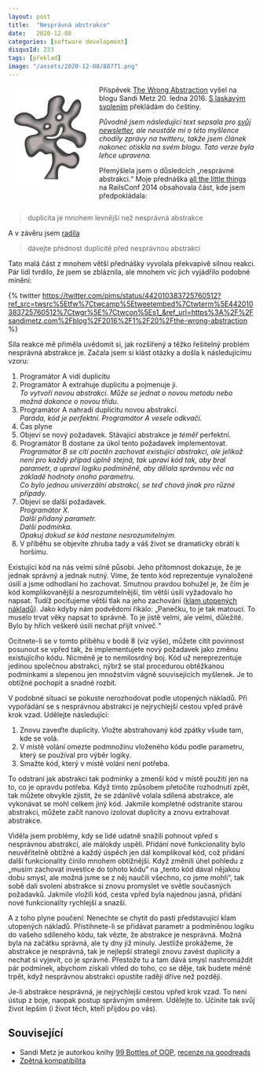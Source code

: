 ```yaml
---
layout: post
title:  "Nesprávná abstrakce"
date:   2020-12-08
categories: [software development]
disqusId: 233
tags: [překlad]
image: "/assets/2020-12-08/88771.png"
---
```

<div style="float: left; margin: 0.5em 1em 0.5em 0em; text-align: center;"><img src="/assets/2020-12-08/88771.png" /></div>

Příspěvek [The Wrong Abstraction](https://sandimetz.com/blog/2016/1/20/the-wrong-abstraction) vyšel na blogu Sandi Metz 20. ledna 2016. [S laskavým svolením](https://twitter.com/suzanbond/status/1302027304688902146) překládám do češtiny.

_Původně jsem následující text sepsala pro [svůj newsletter](http://www.sandimetz.com/subscribe), ale neustále mi o této myšlence chodily zprávy na twitteru, takže jsem článek nakonec otiskla na svém blogu. Tato verze byla lehce upravena._

Přemýšlela jsem o důsledcích „nesprávné abstrakci.“ Moje přednáška [all the little things](https://youtu.be/8bZh5LMaSmE) na RailsConf 2014 obsahovala část, kde jsem předpokládala:
<div style="clear:both"></div>

> duplicita je mnohem levnější než nesprávná abstrakce

A v závěru jsem [radila](https://youtu.be/8bZh5LMaSmE?t=2142)

> dávejte přednost duplicitě před nesprávnou abstrakcí

<!--more-->

Tato malá část z mnohem větší přednášky vyvolala překvapivě silnou reakci. Pár lidí tvrdilo, že jsem se zbláznila, ale mnohem víc jich vyjádřilo podobné mínění:

{% twitter https://twitter.com/pims/status/442010383725760512?ref_src=twsrc%5Etfw%7Ctwcamp%5Etweetembed%7Ctwterm%5E442010383725760512%7Ctwgr%5E%7Ctwcon%5Es1_&ref_url=https%3A%2F%2Fsandimetz.com%2Fblog%2F2016%2F1%2F20%2Fthe-wrong-abstraction %}

Síla reakce mě přiměla uvědomit si, jak rozšířený a těžko řešitelný problém nesprávná abstrakce je. Začala jsem si klást otázky a došla k následujícímu vzoru:

1. Programátor A vidí duplicitu
2. Programátor A extrahuje duplicitu a pojmenuje ji.<br />
_To vytvoří novou abstrakci. Může se jednat o novou metodu nebo možná dokonce o novou třídu_.
3. Programátor A nahradí duplicitu novou abstrakcí.<br />_Paráda, kód je perfektní. Programátor A vesele odkvačí._
4. Čas plyne
5. Objeví se nový požadavek. Stávající abstrakce je _téměř_ perfektní.
6. Programátor B dostane za úkol tento požadavek implementovat.<br />
_Programátor B se cítí poctěn zachovat existující abstrakci, ale jelikož není pro každý případ úplně stejná, tak upraví kód tak, aby bral parametr, a upraví logiku podmíněně, aby dělala správnou věc na základě hodnoty onoho parametru._<br />
_Co bylo jednou univerzální abstrakcí, se teď chová jinak pro různé případy._
7. Objeví se další požadavek.<br />
_Programátor X._<br />
_Další přidaný parametr._<br />
_Další podmínka._<br />
_Opakuj dokud se kód nestane nesrozumitelným._<br />
8. V příběhu se objevíte zhruba tady a váš život se dramaticky obrátí k horšímu.

Existující kód na nás velmi silně působí. Jeho přítomnost dokazuje, že je jednak správný a jednak nutný. Víme, že tento kód reprezentuje vynaložené úsilí a jsme odhodlaní ho zachovat. Smutnou pravdou bohužel je, že čím je kód komplikovanější a nesrozumitelnější, tím větší úsilí vyžadovalo ho napsat. Tudíž pociťujeme větší tlak na jeho zachování ([klam utopených nákladů](https://psychologie.cz/klam-utopenych-nakladu/)). Jako kdyby nám podvědomí říkalo: „Panečku, to je tak matoucí. To muselo trvat věky napsat to správně. To je jistě velmi, ale velmi, důležité. Bylo by hřích veškeré úsilí nechat přijít vniveč.“

Ocitnete-li se v tomto příběhu v bodě 8 (viz výše), můžete cítit povinnost posunout se vpřed tak, že implementujete nový požadavek jako změnu existujícího kódu. Nicméně je to nemilosrdný boj. Kód už nereprezentuje jedinou společnou abstrakci, nýbrž se stal procedurou obtěžkanou podmínkami a slepenou jen množstvím vágně souvisejících myšlenek. Je to obtížné pochopit a snadné rozbít.

V podobné situaci se pokuste nerozhodovat podle utopených nákladů. Při vypořádání se s nesprávnou abstrakcí je nejrychlejší cestou vpřed právě krok vzad. Udělejte následující:

1. Znovu zaveďte duplicity. Vložte abstrahovaný kód zpátky všude tam, kde se volá.
2. V místě volání omezte podmnožinu vloženého kódu podle parametru, který se používal pro výběr logiky.
3. Smažte kód, který v místě volání není potřeba.

To odstraní jak abstrakci tak podmínky a zmenší kód v místě použití jen na to, co je opravdu potřeba. Když tímto způsobem přetočíte rozhodnutí zpět, tak můžete obvykle zjistit, že se zdánlivě volala sdílená abstrakce, ale vykonávat se mohl celkem jiný kód. Jakmile kompletně odstraníte starou abstrakci, můžete začít nanovo izolovat duplicity a znovu extrahovat abstrakce.

Viděla jsem problémy, kdy se lidé udatně snažili pohnout vpřed s nesprávnou abstrakcí, ale málokdy uspěli. Přidání nové funkcionality bylo neuvěřitelně obtížné a každý úspěch jen dál komplikoval kód, což přidání další funkcionality činilo mnohem obtížnější. Když změnili úhel pohledu z „musím zachovat investice do tohoto kódu“ na „tento kód dával nějakou dobu smysl, ale možná jsme se z něj naučili všechno, co jsme mohli“, tak sobě dali svolení abstrakce si znovu promyslet ve světle současných požadavků. Jakmile vložili kód, cesta vpřed byla najednou jasná, přidání nové funkcionality rychlejší a snazší.

A z toho plyne poučení: Nenechte se chytit do pasti představující klam utopených nákladů. Přistihnete-li se přidávat parametr a podmíněnou logiku do vašeho sdíleného kódu, tak vězte, že abstrakce je nesprávná. Možná byla na začátku správná, ale ty dny již minuly. Jestliže prokážeme, že abstrakce je nesprávná, tak je nejlepší strategií znovu zavést duplicity a nechat si vyjevit, co je správné. Přestože tu a tam dává smysl nashromáždit pár podmínek, abychom získali vhled do toho, co se děje, tak budete méně trpět, když nesprávnou abstrakci opustíte raději dříve než později.

Je-li abstrakce nesprávná, je nejrychlejší cestou vpřed krok vzad. To není ústup z boje, naopak postup správným směrem. Udělejte to. Učiníte tak svůj život lepším (i život těch, kteří přijdou po vás).


## Související

- Sandi Metz je autorkou knihy [99 Bottles of OOP](https://www.sandimetz.com/99bottles), [recenze na goodreads](https://www.goodreads.com/book/show/31183020-99-bottles-of-oop)
- [Zpětná kompatibilita](/software%20development/2019/12/09/zpetna-kompatibilita.html)
